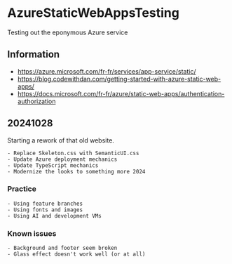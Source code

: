 # AzureStaticWebAppsTesting
Testing out the eponymous Azure service

## Information
- https://azure.microsoft.com/fr-fr/services/app-service/static/
- https://blog.codewithdan.com/getting-started-with-azure-static-web-apps/
- https://docs.microsoft.com/fr-fr/azure/static-web-apps/authentication-authorization

## 20241028

Starting a rework of that old website.

    - Replace Skeleton.css with SemanticUI.css
    - Update Azure deployment mechanics
    - Update TypeScript mechanics
    - Modernize the looks to something more 2024

### Practice

    - Using feature branches
    - Using fonts and images
    - Using AI and development VMs

### Known issues

    - Background and footer seem broken
    - Glass effect doesn't work well (or at all)
